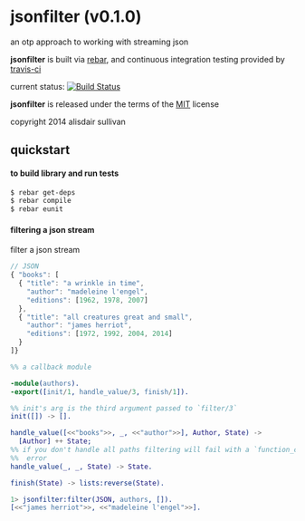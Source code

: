jsonfilter (v0.1.0)
===================

an otp approach to working with streaming json

**jsonfilter** is built via [rebar][rebar], and continuous integration testing provided by [travis-ci][travis]

current status: [![Build Status](https://travis-ci.org/talentdeficit/jsonfilter.svg?branch=master)](https://travis-ci.org/talentdeficit/jsonfilter)

**jsonfilter** is released under the terms of the [MIT][MIT] license

copyright 2014 alisdair sullivan

## quickstart ##

#### to build library and run tests  ####

```bash
$ rebar get-deps
$ rebar compile
$ rebar eunit
```

#### filtering a json stream ####

filter a json stream

```javascript
// JSON
{ "books": [
  { "title": "a wrinkle in time",
    "author": "madeleine l'engel",
    "editions": [1962, 1978, 2007]
  },
  { "title": "all creatures great and small",
    "author": "james herriot",
    "editions": [1972, 1992, 2004, 2014]
  }
]}
```

```erlang
%% a callback module

-module(authors).
-export([init/1, handle_value/3, finish/1]).

%% init's arg is the third argument passed to `filter/3`
init([]) -> [].

handle_value([<<"books">>, _, <<"author">>], Author, State) ->
  [Author] ++ State;
%% if you don't handle all paths filtering will fail with a `function_clause`
%%  error
handle_value(_, _, State) -> State.

finish(State) -> lists:reverse(State).
```

```erlang
1> jsonfilter:filter(JSON, authors, []).
[<<"james herriot">>, <<"madeleine l'engel">>].
```


[rebar]: https://github.com/rebar/rebar
[travis]: https://travis-ci.org
[MIT]: http://www.opensource.org/licenses/mit-license.html